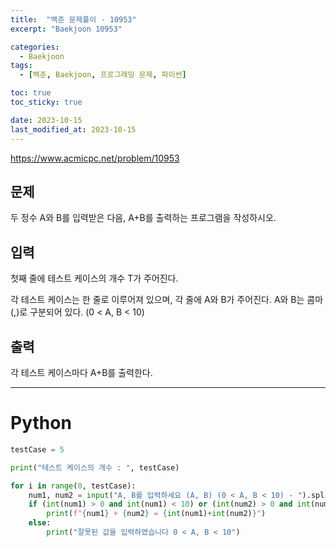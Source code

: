 ```yaml
---
title:  "백준 문제풀이 - 10953"
excerpt: "Baekjoon 10953"

categories:
  - Baekjoon
tags:
  - [백준, Baekjoon, 프로그래밍 문제, 파이썬]

toc: true
toc_sticky: true

date: 2023-10-15
last_modified_at: 2023-10-15
---
```


https://www.acmicpc.net/problem/10953

## 문제
두 정수 A와 B를 입력받은 다음, A+B를 출력하는 프로그램을 작성하시오.

## 입력
첫째 줄에 테스트 케이스의 개수 T가 주어진다.

각 테스트 케이스는 한 줄로 이루어져 있으며, 각 줄에 A와 B가 주어진다. A와 B는 콤마(,)로 구분되어 있다. (0 < A, B < 10)

## 출력
각 테스트 케이스마다 A+B를 출력한다.

------------------------

# Python

```py
testCase = 5

print("테스트 케이스의 개수 : ", testCase)

for i in range(0, testCase):
    num1, num2 = input("A, B를 입력하세요 (A, B) (0 < A, B < 10) - ").split(",")
    if (int(num1) > 0 and int(num1) < 10) or (int(num2) > 0 and int(num2) < 10):
        print(f"{num1} + {num2} = {int(num1)+int(num2)}")
    else:
        print("잘못된 값을 입력하였습니다 0 < A, B < 10")
```